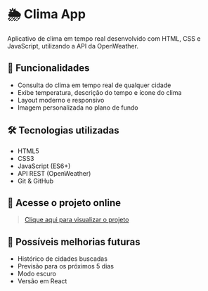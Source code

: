 # 🌦️ Clima App

Aplicativo de clima em tempo real desenvolvido com HTML, CSS e JavaScript, utilizando a API da OpenWeather.


## 🚀 Funcionalidades

- Consulta do clima em tempo real de qualquer cidade
- Exibe temperatura, descrição do tempo e ícone do clima
- Layout moderno e responsivo
- Imagem personalizada no plano de fundo



## 🛠️ Tecnologias utilizadas

- HTML5
- CSS3
- JavaScript (ES6+)
- API REST (OpenWeather)
- Git & GitHub



## 🔗 Acesse o projeto online

> [Clique aqui para visualizar o projeto](https://GabriellPRO.github.io/clima-app/)



## 📌 Possíveis melhorias futuras

- Histórico de cidades buscadas
- Previsão para os próximos 5 dias
- Modo escuro
- Versão em React




